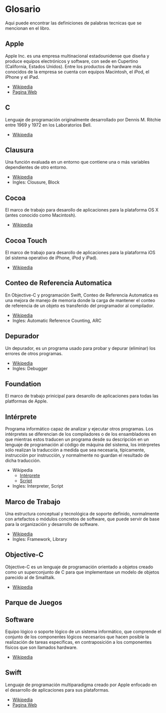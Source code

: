 # Glosario

Aqui puede encontrar las definiciones de palabras tecnicas que se mencionan en el libro.

## Apple
Apple Inc. es una empresa multinacional estadounidense que diseña y produce equipos electrónicos y software, con sede en Cupertino (California, Estados Unidos). Entre los productos de hardware más conocidos de la empresa se cuenta con equipos Macintosh, el iPod, el iPhone y el iPad.

- [Wikipedia](https://es.wikipedia.org/wiki/Apple)
- [Pagina Web](www.appple.com)

## C
Lenguaje de programación originalmente desarrollado por Dennis M. Ritchie entre 1969 y 1972 en los Laboratorios Bell.

- [Wikipedia](https://es.wikipedia.org/wiki/C_(lenguaje_de_programación))

## Clausura
Una función evaluada en un entorno que contiene una o más variables dependientes de otro entorno.

- [Wikipedia](https://es.wikipedia.org/wiki/Clausura_(informática))
- Ingles: Clousure, Block

## Cocoa
El marco de trabajo para desarollo de aplicaciones para la plataforma OS X (antes conocido como Macintosh).

- [Wikipedia](https://es.wikipedia.org/wiki/Cocoa_(informática))

## Cocoa Touch
El marco de trabajo para desarollo de aplicaciones para la plataforma iOS (el sistema operativo de iPhone, iPod y iPad).

- [Wikipedia](https://es.wikipedia.org/wiki/Cocoa_Touch)

## Conteo de Referencia Automatica
En Objective-C y programación Swift, Conteo de Referencia Automatica es una mejora de manejo de memoria donde la carga de mantener el conteo de referencia de un objeto es transferido del programador al compilador.

- [Wikipedia](https://es.wikipedia.org/wiki/Contabilidad_de_Referencia_Automatica)
- Ingles: Automatic Reference Counting, ARC

## Depurador
Un depurador, es un programa usado para probar y depurar (eliminar) los errores de otros programas.

- [Wikipedia](https://es.wikipedia.org/wiki/Depurador)
- Ingles: Debugger

## Foundation
El marco de trabajo prinicipal para desarollo de aplicaciones para todas las platformas de Apple.

## Intérprete
Programa informático capaz de analizar y ejecutar otros programas. Los intérpretes se diferencian de los compiladores o de los ensambladores en que mientras estos traducen un programa desde su descripción en un lenguaje de programación al código de máquina del sistema, los intérpretes sólo realizan la traducción a medida que sea necesaria, típicamente, instrucción por instrucción, y normalmente no guardan el resultado de dicha traducción.

- Wikipedia
	- [Intérprete](https://es.wikipedia.org/wiki/Intérprete_(informática))
	- [Script](https://es.wikipedia.org/wiki/Script)
- Ingles: Interpreter, Script

## Marco de Trabajo
Una estructura conceptual y tecnológica de soporte definido, normalmente con artefactos o módulos concretos de software, que puede servir de base para la organización y desarrollo de software.

- [Wikipedia](https://es.wikipedia.org/wiki/Framework)
- Ingles: Framework, Library

## Objective-C
Objective-C es un lenguaje de programación orientado a objetos creado como un superconjunto de C para que implementase un modelo de objetos parecido al de Smalltalk.

- [Wikipedia](https://es.wikipedia.org/wiki/Objective-C)

## Parque de Juegos


## Software
Equipo lógico o soporte lógico de un sistema informático, que comprende el conjunto de los componentes lógicos necesarios que hacen posible la realización de tareas específicas, en contraposición a los componentes físicos que son llamados hardware.

- [Wikipedia](https://es.wikipedia.org/wiki/Software)

## Swift
Lenguaje de programación multiparadigma creado por Apple enfocado en el desarrollo de aplicaciones para sus plataformas.

- [Wikipedia](https://es.wikipedia.org/wiki/Swift_(lenguaje_de_programación))
- [Pagina Web](www.swift.org)

